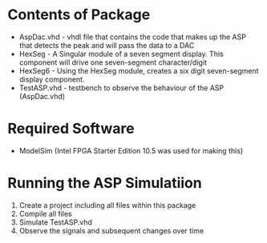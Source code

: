 # Contents of Package

* AspDac.vhd - vhdl file that contains the code that makes up the ASP that detects the peak and will pass the data to a DAC
* HexSeg - A Singular module of a seven segment display. This component will drive one seven-segment character/digit
* HexSeg6 - Using the HexSeg module, creates a six digit seven-segment display component.
* TestASP.vhd - testbench to observe the behaviour of the ASP (AspDac.vhd)

# Required Software

* ModelSim (Intel FPGA Starter Edition 10.5 was used for making this)

# Running the ASP Simulatiion

1. Create a project including all files within this package
1. Compile all files
1. Simulate TestASP.vhd
1. Observe the signals and subsequent changes over time
